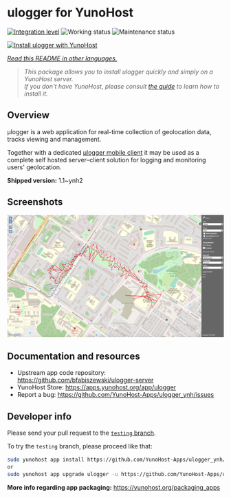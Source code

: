 <!--
N.B.: This README was automatically generated by <https://github.com/YunoHost/apps/tree/master/tools/readme_generator>
It shall NOT be edited by hand.
-->

# ulogger for YunoHost

[![Integration level](https://dash.yunohost.org/integration/ulogger.svg)](https://dash.yunohost.org/appci/app/ulogger) ![Working status](https://ci-apps.yunohost.org/ci/badges/ulogger.status.svg) ![Maintenance status](https://ci-apps.yunohost.org/ci/badges/ulogger.maintain.svg)

[![Install ulogger with YunoHost](https://install-app.yunohost.org/install-with-yunohost.svg)](https://install-app.yunohost.org/?app=ulogger)

*[Read this README in other languages.](./ALL_README.md)*

> *This package allows you to install ulogger quickly and simply on a YunoHost server.*  
> *If you don't have YunoHost, please consult [the guide](https://yunohost.org/install) to learn how to install it.*

## Overview

μlogger is a web application for real-time collection of geolocation data, tracks viewing and management. 

Together with a dedicated [μlogger mobile client](https://github.com/bfabiszewski/ulogger-android) it may be used as a complete self hosted server–client solution for logging and monitoring users' geolocation.


**Shipped version:** 1.1~ynh2

## Screenshots

![Screenshot of ulogger](./doc/screenshots/screenshot.png)

## Documentation and resources

- Upstream app code repository: <https://github.com/bfabiszewski/ulogger-server>
- YunoHost Store: <https://apps.yunohost.org/app/ulogger>
- Report a bug: <https://github.com/YunoHost-Apps/ulogger_ynh/issues>

## Developer info

Please send your pull request to the [`testing` branch](https://github.com/YunoHost-Apps/ulogger_ynh/tree/testing).

To try the `testing` branch, please proceed like that:

```bash
sudo yunohost app install https://github.com/YunoHost-Apps/ulogger_ynh/tree/testing --debug
or
sudo yunohost app upgrade ulogger -u https://github.com/YunoHost-Apps/ulogger_ynh/tree/testing --debug
```

**More info regarding app packaging:** <https://yunohost.org/packaging_apps>
